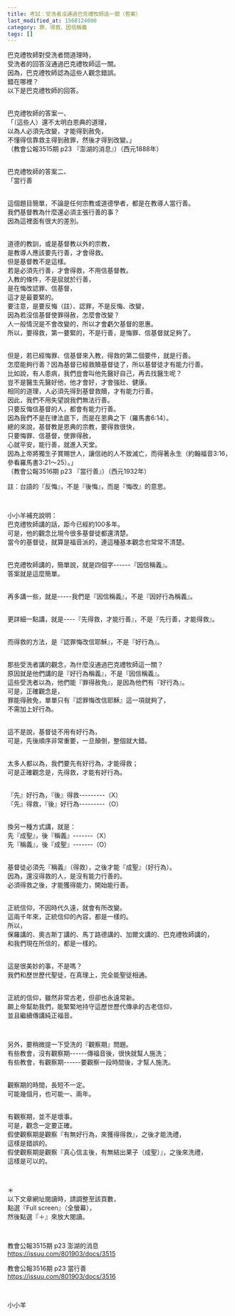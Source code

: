 ```yaml
---
title: 考試：受洗者沒通過巴克禮牧師這一關（答案）
last_modified_at: 1568124000
category: 罪、得救、因信稱義
tags: []
---
```


<p>巴克禮牧師對受洗者問道理時，<br/>
受洗者的回答沒通過巴克禮牧師這一關。<br/>
因為，巴克禮牧師認為這些人觀念錯誤。<br/>
錯在哪裡？<br/>
以下是巴克禮牧師的回答。</p>
<p><br/>
巴克禮牧師的答案一、<br/>
「（這些人）還不太明白恩典的道理，<br/>
以為人必須先改變，才能得到赦免，<br/>
不懂得信靠救主得到赦罪，然後才得到改變。」<br/>
（教會公報3515期 p23 『澎湖的消息』）（西元1888年）</p>
<p><br/>
巴克禮牧師的答案二、<br/>
「當行善</p>
<p><br/>
這個題目簡單，不論是任何宗教或道德學者，都是在教導人當行善。<br/>
我們基督教為什麼還必須主張行善的事？<br/>
因為這裡面有很大的差別。</p>
<p><br/>
道德的教訓，或是基督教以外的宗教，<br/>
是教導人應該要先行善，才會得救。<br/>
但是基督教不是這樣。<br/>
若是必須先行善，才會得救，不用信基督教。<br/>
入教的條件，不是屈就於行善，<br/>
是在悔改認罪、信基督，<br/>
這才是最要緊的。<br/>
要注意，是要反悔（註）、認罪，不是反悔、改變，<br/>
因為若沒信基督使罪得赦，怎麼會改變？<br/>
人一般情況是不會改變的，所以才會虧欠基督的恩惠。<br/>
所以，要得救，第一要緊的，不是行善，是悔罪、信基督就足夠了。</p>
<p><br/>
但是，若已經悔罪、信基督來入教，得救的第二個要件，就是行善。<br/>
怎麼能夠行善？因為基督已經救贖基督徒了，所以基督徒才有能力行善。<br/>
比如說，有人患病，我們豈會叫他先醫好自己，再去找醫生呢？<br/>
豈不是醫生先醫好他，他才會好，才會強壯、健康。<br/>
相同的道理，人必須先得到基督救贖，才有能力行善。<br/>
因此，我們不用失望說我們無法行善。<br/>
只要反悔信基督的人，都會有能力行善。<br/>
因為我們不是在律法底下，而是在恩典之下（羅馬書6:14）。<br/>
總的來說，基督教是恩典的宗教，要得救很快，<br/>
只要悔罪、信基督，使罪得赦，<br/>
心就平安，能行善，就進入天堂。<br/>
因為上帝將獨生子賞賜世人，讓信祂的人不致滅亡，而得著永生（約翰福音3:16，參看羅馬書3:21～25）。」<br/>
（教會公報3516期 p23 『當行善』）（西元1932年）</p>
<p>註：台語的『反悔』，不是『後悔』，而是『悔改』的意思。</p>
<p> </p>
<p>小小羊補充說明：<br/>
巴克禮牧師講的話，距今已經約100多年。<br/>
可是，他的觀念比現今很多基督徒都還清楚。<br/>
當今的基督徒，就算是福音派的，連這種基本觀念也常常不清楚。</p>
<p><br/>
巴克禮牧師講的，簡單說，就是四個字------『因信稱義』。<br/>
答案就是這麼簡單。</p>
<p><br/>
再多講一些，就是-----我們是『因信稱義』，不是『因好行為稱義』。</p>
<p><br/>
更詳細一點講，就是----『先得救，才能行善』，不是『先行善，才能得救』。</p>
<p><br/>
而得救的方法，是『認罪悔改信耶穌』，不是『好行為』。</p>
<p><br/>
那些受洗者講的觀念，為什麼沒通過巴克禮牧師這一關？<br/>
原因就是他們講的是『好行為稱義』，不是『因信稱義』。<br/>
這些受洗者以為，他們能『罪得赦免』，是因為他們有『好行為』。<br/>
可是，正確觀念是，<br/>
罪能得赦免，單單只有『認罪悔改信耶穌』這一項就夠了，<br/>
不需加上好行為。</p>
<p><br/>
這不是說，基督徒不用有好行為，<br/>
可是，先後順序非常重要，一旦顛倒，整個就大錯。</p>
<p><br/>
太多人都以為，我們要先有好行為，才能得救；<br/>
可是正確觀念是，先得救，才能有好行為。</p>
<p><br/>
『先』好行為，『後』得救---------（X）<br/>
『先』得救，『後』好行為---------（O）</p>
<p><br/>
換另一種方式講，就是：<br/>
先『成聖』，後『稱義』-------（X）<br/>
先『稱義』，後『成聖』-------（O）</p>
<p><br/>
基督徒必須先『稱義』（得救），之後才能『成聖』（好行為）。<br/>
因為，還沒得救的人，是沒有能力行善的。<br/>
必須得救之後，才能獲得能力，開始能行善。</p>
<p><br/>
正統信仰，不因時代久遠，就會有所改變。<br/>
這兩千年來，正統信仰的內容，都是一樣的。<br/>
所以，<br/>
保羅講的、奧古斯丁講的、馬丁路德講的、加爾文講的、巴克禮牧師講的，<br/>
和我們現在所信的，都是一樣的。</p>
<p><br/>
這是很美妙的事，不是嗎？<br/>
我們和歷世歷代聖徒，在真理上，完全能聖徒相通。</p>
<p><br/>
正統的信仰，雖然非常古老，但卻也永遠常新。<br/>
願上帝幫助我們，能緊緊地持守這歷世歷代傳承的古老信仰，<br/>
並且繼續傳講純正福音。</p>
<p> </p>
<p>另外，要稍微提一下受洗的『觀察期』問題。<br/>
有些教會，沒有觀察期------傳福音後，很快就幫人施洗；<br/>
有些教會，有觀察期------要觀察一段時間後，才幫人施洗。</p>
<p><br/>
觀察期的時間，長短不一定。<br/>
可能幾個月，也可能一、兩年。</p>
<p><br/>
有觀察期，並不是壞事。<br/>
可是，觀念一定要正確。<br/>
假使觀察期是觀察『有無好行為，來獲得得救』，之後才能洗禮，<br/>
這樣是錯誤的。<br/>
假使觀察期是觀察『真心信主後，有無結出果子（成聖）』，之後來洗禮，<br/>
這樣是可以的。</p>
<p> </p>
<p>＊<br/>
以下文章網址閱讀時，請調整至該頁數，<br/>
點選『Full screen』（全螢幕），<br/>
然後點選『＋』來放大閱讀。</p>
<p> </p>
<p>教會公報3515期 p23 澎湖的消息<br/>
<a href="https://issuu.com/801903/docs/3515" target="_blank">https://issuu.com/801903/docs/3515</a></p>
<p>教會公報3516期 p23 當行善<br/>
<a href="https://issuu.com/801903/docs/3516" target="_blank">https://issuu.com/801903/docs/3516</a></p>
<p> </p>
<p>小小羊</p>
